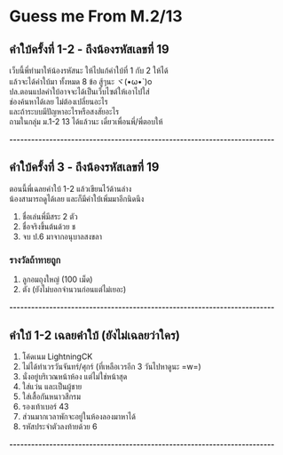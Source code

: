 # Guess me From M.2/13

## คำใบ้ครั้งที่ 1-2 - ถึงน้องรหัสเลขที่ 19
เว็บนี้พี่ทำมาให้น้องรหัสนะ ให้ไปแก้คำใบ้ที่ 1 กับ 2 ให้ได้ <br/>
แล้วจะได้คำใบ้มา ทั้งหมด 8 ข้อ สู้ๆนะ ヾ(•ω•`)o <br/>
ปล.ตอนแปลคำใบ้อาจจะได้เป็นเว็บไซต์ให้เอาไปใส่ <br/>
ช่องค้นหาได้เลย ไม่ต้องเปลี่ยนอะไร <br/>
และถ้าระบบมีปัญหาอะไรหรือสงสัยอะไร <br/>
ถามในกลุ่ม ม.1-2 13 ได้แล้วนะ เดี๋ยวเพื่อนพี่/พี่ตอบให้ <br/>

**-------------------------------------------------------------------------**

## คำใบ้ครั้งที่ 3 - ถึงน้องรหัสเลขที่ 19
ตอนนี้พี่เฉลยคำใบ้ 1-2 แล้วเขียนไว้ด้านล่าง <br/>
น้องสามารถดูได้เลย และก็มีคำใบ้เพิ่มมาอีกนิดนึง <br/>
1. ชื่อเล่นพี่มีสระ 2 ตัว <br/>
2. ชื่อจริงขึ้นต้นด้วย ช <br/>
3. จบ ป.6 มาจากอนุบาลสงขลา <br/>

### รางวัลถ้าทายถูก
1. ลูกอมถุงใหญ่ (100 เม็ด) <br/>
2. ตัง (ยังไม่บอกจำนวนก่อนแต่ไม่เยอะ) <br/>

**-------------------------------------------------------------------------**

## คำใบ้ 1-2 เฉลยคำใบ้ (ยังไม่เฉลยว่าใคร)
1. โค้ดเนม LightningCK <br/>
2. ไม่ได้ทำเวรวันจันทร์/ศุกร์ (ที่เหลือเวรอีก 3 วันไปหาดูนะ =w=) <br/>
3. นั่งอยู่บริเวณหน้าห้อง แต่ไม่ใช่หน้าสุด <br/>
4. ใส่แว่น และเป็นผู้ชาย <br/>
5. ใส่เสื้อกันหนาวสีกรม <br/>
6. รองเท้าเบอร์ 43 <br/>
7. ส่วนมากเวลาพักจะอยู่ในห้องลองมาหาได้ <br/>
8. รหัสประจำตัวลงท้ายด้วย 6 <br/>

**-------------------------------------------------------------------------**
